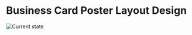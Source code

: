 # Business Card Poster Layout Design

![Current state](https://cdn.rawgit.com/sordina/businesscardposter/master/doc/foo.svg)
